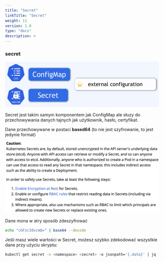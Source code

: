 ```yaml
---
title: "Secret"
linkTitle: "Secret"
weight: 11
version: 1.0
type: "docs"
description: >
---
```


### secret

![](../03-configmap/cm$secret.png)

Secret jest takim samym komponentem jak ConfigMap ale słuzy do przechowywania danych tajnych jak użytkownik, hasło, certyfikat.

Dane przechowywane w postaci **based64** (to nie jest szyfrowanie, to jest jedynie format)

![read](../06-secret/secret.png)

Dane mona w atry sposób zdeszyfrować 

```bash
echo "cGFzc3dvcmQ=" | base64 --decode
```

Jeśli masz wiele wartości w Secret, możesz szybko zdekodować wszystkie dane przy użyciu skryptu:

```bash
kubectl get secret -n <namespace> <secret> -o jsonpath='{.data}' | jq -r 'to_entries[] | "\(.key): \(.value | @base64d)"'
```